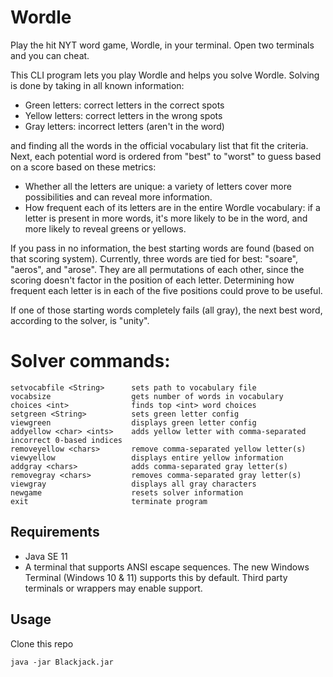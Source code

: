 # Wordle
Play the hit NYT word game, Wordle, in your terminal. Open two terminals and you can cheat.

This CLI program lets you play Wordle and helps you solve Wordle. Solving is done by taking in all known information: 
- Green letters: correct letters in the correct spots
- Yellow letters: correct letters in the wrong spots
- Gray letters: incorrect letters (aren't in the word)

and finding all the words in the official vocabulary list that fit the criteria. Next, each potential word is ordered from "best" to "worst" to guess based on a score based on these metrics:
- Whether all the letters are unique: a variety of letters cover more possibilities and can reveal more information.
- How frequent each of its letters are in the entire Wordle vocabulary: if a letter is present in more words, it's more likely to be in the word, and more likely to reveal greens or yellows.

If you pass in no information, the best starting words are found (based on that scoring system). Currently, three words are tied for best: "soare", "aeros", and "arose". They are all permutations of each other, since the scoring doesn't factor in the position of each letter. Determining how frequent each letter is in each of the five positions could prove to be useful.

If one of those starting words completely fails (all gray), the next best word, according to the solver, is "unity". 

# Solver commands:
```
setvocabfile <String>      sets path to vocabulary file
vocabsize                  gets number of words in vocabulary
choices <int>              finds top <int> word choices
setgreen <String>          sets green letter config
viewgreen                  displays green letter config
addyellow <char> <ints>    adds yellow letter with comma-separated incorrect 0-based indices
removeyellow <chars>       remove comma-separated yellow letter(s)
viewyellow                 displays entire yellow information
addgray <chars>            adds comma-separated gray letter(s)
removegray <chars>         removes comma-separated gray letter(s)
viewgray                   displays all gray characters
newgame                    resets solver information
exit                       terminate program
```

## Requirements
+ Java SE 11
+ A terminal that supports ANSI escape sequences. The new Windows Terminal (Windows 10 & 11) supports this by default. Third party terminals or wrappers may enable support.
## Usage
Clone this repo
```
java -jar Blackjack.jar
```

